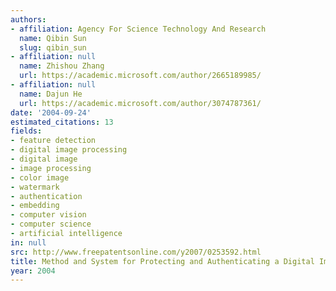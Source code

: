 ```yaml
---
authors:
- affiliation: Agency For Science Technology And Research
  name: Qibin Sun
  slug: qibin_sun
- affiliation: null
  name: Zhishou Zhang
  url: https://academic.microsoft.com/author/2665189985/
- affiliation: null
  name: Dajun He
  url: https://academic.microsoft.com/author/3074787361/
date: '2004-09-24'
estimated_citations: 13
fields:
- feature detection
- digital image processing
- digital image
- image processing
- color image
- watermark
- authentication
- embedding
- computer vision
- computer science
- artificial intelligence
in: null
src: http://www.freepatentsonline.com/y2007/0253592.html
title: Method and System for Protecting and Authenticating a Digital Image
year: 2004
---
```

